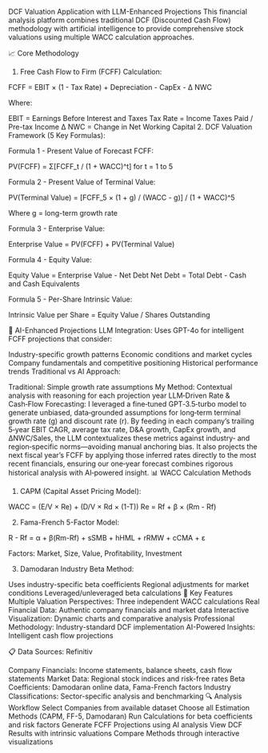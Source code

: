 DCF Valuation Application with LLM-Enhanced Projections
This financial analysis platform combines traditional DCF (Discounted Cash Flow) methodology with artificial intelligence to provide comprehensive stock valuations using multiple WACC calculation approaches.

📈 Core Methodology
1. Free Cash Flow to Firm (FCFF) Calculation:

FCFF = EBIT × (1 - Tax Rate) + Depreciation - CapEx - Δ NWC

Where:

EBIT = Earnings Before Interest and Taxes
Tax Rate = Income Taxes Paid / Pre-tax Income
Δ NWC = Change in Net Working Capital
2. DCF Valuation Framework (5 Key Formulas):

Formula 1 - Present Value of Forecast FCFF:

PV(FCFF) = Σ[FCFF_t / (1 + WACC)^t] for t = 1 to 5

Formula 2 - Present Value of Terminal Value:

PV(Terminal Value) = [FCFF_5 × (1 + g) / (WACC - g)] / (1 + WACC)^5

Where g = long-term growth rate

Formula 3 - Enterprise Value:

Enterprise Value = PV(FCFF) + PV(Terminal Value)

Formula 4 - Equity Value:

Equity Value = Enterprise Value - Net Debt
Net Debt = Total Debt - Cash and Cash Equivalents

Formula 5 - Per-Share Intrinsic Value:

Intrinsic Value per Share = Equity Value / Shares Outstanding

🧠 AI-Enhanced Projections
LLM Integration: Uses GPT-4o for intelligent FCFF projections that consider:

Industry-specific growth patterns
Economic conditions and market cycles
Company fundamentals and competitive positioning
Historical performance trends
Traditional vs AI Approach:

Traditional: Simple growth rate assumptions
My Method: Contextual analysis with reasoning for each projection year LLM‑Driven Rate & Cash‑Flow Forecasting: I leveraged a fine‑tuned GPT‑3.5‑turbo model to generate unbiased, data‑grounded assumptions for long‑term terminal growth rate (g) and discount rate (r). By feeding in each company’s trailing 5‑year EBIT CAGR, average tax rate, D&A growth, CapEx growth, and ΔNWC/Sales, the LLM contextualizes these metrics against industry‑ and region‑specific norms—avoiding manual anchoring bias. It also projects the next fiscal year’s FCFF by applying those inferred rates directly to the most recent financials, ensuring our one‑year forecast combines rigorous historical analysis with AI‑powered insight.
📊 WACC Calculation Methods
1. CAPM (Capital Asset Pricing Model):

WACC = (E/V × Re) + (D/V × Rd × (1-T))
Re = Rf + β × (Rm - Rf)

2. Fama-French 5-Factor Model:

R - Rf = α + β(Rm-Rf) + sSMB + hHML + rRMW + cCMA + ε

Factors: Market, Size, Value, Profitability, Investment

3. Damodaran Industry Beta Method:

Uses industry-specific beta coefficients
Regional adjustments for market conditions
Leveraged/unleveraged beta calculations
🎯 Key Features
Multiple Valuation Perspectives: Three independent WACC calculations
Real Financial Data: Authentic company financials and market data
Interactive Visualization: Dynamic charts and comparative analysis
Professional Methodology: Industry-standard DCF implementation
AI-Powered Insights: Intelligent cash flow projections

📋 Data Sources: Refinitiv

Company Financials: Income statements, balance sheets, cash flow statements
Market Data: Regional stock indices and risk-free rates
Beta Coefficients: Damodaran online data, Fama-French factors
Industry Classifications: Sector-specific analysis and benchmarking
🔍 Analysis Workflow
Select Companies from available dataset
Choose all Estimation Methods (CAPM, FF-5, Damodaran)
Run Calculations for beta coefficients and risk factors
Generate FCFF Projections using AI analysis
View DCF Results with intrinsic valuations
Compare Methods through interactive visualizations
